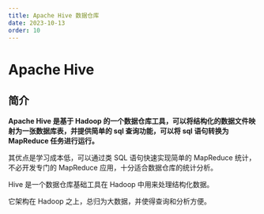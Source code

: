 ```yaml
---
title: Apache Hive 数据仓库
date: 2023-10-13
order: 10
---
```


# Apache Hive

## 简介

**Apache Hive 是基于 Hadoop 的一个数据仓库工具，可以将结构化的数据文件映射为一张数据库表，并提供简单的 sql 查询功能，可以将 sql 语句转换为 MapReduce 任务进行运行。**

其优点是学习成本低，可以通过类 SQL 语句快速实现简单的 MapReduce 统计，不必开发专门的 MapReduce 应用，十分适合数据仓库的统计分析。

Hive 是一个数据仓库基础工具在 Hadoop 中用来处理结构化数据。

它架构在 Hadoop 之上，总归为大数据，并使得查询和分析方便。